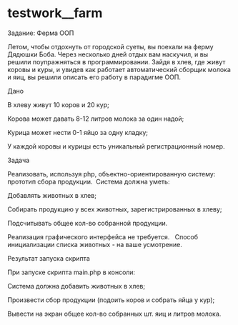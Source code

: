 # testwork__farm
Задание: Ферма ООП

Летом, чтобы отдохнуть от городской суеты, вы поехали на ферму Дядюшки Боба. Через несколько дней отдых вам наскучил, и вы решили поупражняться в программировании. Зайдя в хлев, где живут коровы и куры, и увидев как работает автоматический сборщик молока и яиц, вы решили описать его работу в парадигме ООП.

Дано

В хлеву живут 10 коров и 20 кур;

Корова может давать 8-12 литров молока за один надой;

Курица может нести 0-1 яйцо за одну кладку;

У каждой коровы и курицы есть уникальный регистрационный номер.

Задача

Реализовать, используя php, объектно-ориентированную систему: прототип сбора продукции. 
Система должна уметь:

Добавлять животных в хлев;

Собирать продукцию у всех животных, зарегистрированных в хлеву;

Подсчитывать общее кол-во собранной продукции.


Реализация графического интерфейса не требуется.  
Способ инициализации списка животных - на ваше усмотрение.

Результат запуска скрипта

При запуске скрипта main.php в консоли:

Система должна добавить животных в хлев;

Произвести сбор продукции (подоить коров и собрать яйца у кур);

Вывести на экран общее кол-во собранных шт. яиц и литров молока.

